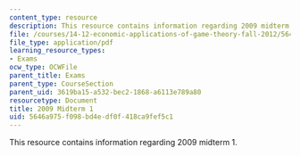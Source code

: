 ```yaml
---
content_type: resource
description: This resource contains information regarding 2009 midterm 1.
file: /courses/14-12-economic-applications-of-game-theory-fall-2012/5646a975f098bd4edf0f418ca9fef5c1_MIT14_12F12_midterm1_2009.pdf
file_type: application/pdf
learning_resource_types:
- Exams
ocw_type: OCWFile
parent_title: Exams
parent_type: CourseSection
parent_uid: 3619ba15-a532-bec2-1868-a6113e789a80
resourcetype: Document
title: 2009 Midterm 1
uid: 5646a975-f098-bd4e-df0f-418ca9fef5c1
---
```

This resource contains information regarding 2009 midterm 1.

